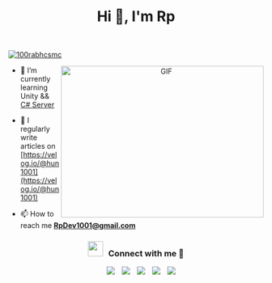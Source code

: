 <h1 align="center">Hi 👋, I'm Rp</a></h1>

<br>

<p align="left"> <a href="https://twitter.com/RtpGameDev" target="blank"><img src="https://img.shields.io/twitter/follow/RtpGameDev?logo=twitter&style=for-the-badge" alt="100rabhcsmc" /></a> </p>

<a target="_blank" align="center">
  <img align="right" top="500" height="300" width="400" alt="GIF" src="https://media.giphy.com/media/SWoSkN6DxTszqIKEqv/giphy.gif">
</a>

- 🌱 I’m currently learning Unity && <a href="https://github.com/hun1001/Project_RF" target="blank">C# Server</a>

- 📝 I regularly write articles on [https://velog.io/@hun1001](https://velog.io/@hun1001)

- 📫 How to reach me **RpDev1001@gmail.com**

<h3 align="center" > <img src="https://media.giphy.com/media/iY8CRBdQXODJSCERIr/giphy.gif" width="30" height="30" style="margin-right: 10px;">Connect with me 🤝 </h3>

<p align="center">

 <div align="center"  class="icons-social" style="margin-left: 10px;">
        <a style="margin-left: 10px;" target="_blank" href="https://github.com/hun1001">
		<img src="https://img.icons8.com/doodle/40/000000/github--v1.png"></a>
		<a style="margin-left: 10px;" target="_blank" href="https://stackoverflow.com/users/17728941/rpdev?tab=profile">
				<img src="https://img.icons8.com/external-tal-revivo-color-tal-revivo/40/000000/external-stack-overflow-is-a-question-and-answer-site-for-professional-logo-color-tal-revivo.png"></a>
    <a style="margin-left: 10px;" target="_blank" href="https://www.instagram.com/taehun7333">
			<img src="https://img.icons8.com/doodle/40/000000/instagram-new--v2.png"></a>
		<a style="margin-left: 10px;" target="_blank" href="https://twitter.com/rtpgamedev">
			<img src="https://img.icons8.com/doodle/1x/twitter-squared--v2.png" ></a>
		<a style="margin-left: 10px;" target="_blank" href="https://www.youtube.com/channel/UCGs7NGHMStVY5k2-9NJUbDg">
				<img src="https://img.icons8.com/doodle/1x/youtube--v2.png" ></a>
      </div>

</p>
